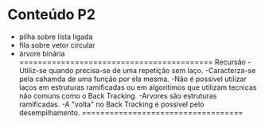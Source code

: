 # Conteúdo P2
- pilha sobre lista ligada
- fila sobre vetor circular
- árvore binária 
==========================================
Recursão
-Utiliz-se quando precisa-se de uma repetição sem laço.
-Caracterza-se pela cahamda de uma função por ela mesma.
-Não é possivel utilizar laços em estruturas ramificadas ou em algoritimos que utilizam tecnicas não comuns como o Back Tracking.
-Arvores são estruturas ramificadas.
-A "volta" no Back Tracking é possivel pelo desempilhamento.
===================================
